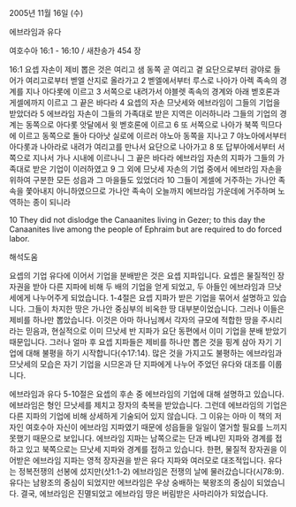 2005년 11월 16일 (수)

에브라임과 유다



여호수아 16:1 - 16:10 / 새찬송가 454 장


16:1 요셉 자손이 제비 뽑은 것은 여리고 샘 동쪽 곧 여리고 곁 요단으로부터 광야로 들어가 여리고로부터 벧엘 산지로 올라가고 2 벧엘에서부터 루스로 나아가 아렉 족속의 경계를 지나 아다롯에 이르고 3 서쪽으로 내려가서 야블렛 족속의 경계와 아래 벧호론과 게셀에까지 이르고 그 끝은 바다라 4 요셉의 자손 므낫세와 에브라임이 그들의 기업을 받았더라 5 에브라임 자손이 그들의 가족대로 받은 지역은 이러하니라 그들의 기업의 경계는 동쪽으로 아다롯 앗달에서 윗 벧호론에 이르고 6 또 서쪽으로 나아가 북쪽 믹므다에 이르고 동쪽으로 돌아 다아낫 실로에 이르러 야노아 동쪽을 지나고 7 야노아에서부터 아다롯과 나아라로 내려가 여리고를 만나서 요단으로 나아가고 8 또 답부아에서부터 서쪽으로 지나서 가나 시내에 이르나니 그 끝은 바다라 에브라임 자손의 지파가 그들의 가족대로 받은 기업이 이러하였고 9 그 외에 므낫세 자손의 기업 중에서 에브라임 자손을 위하여 구분한 모든 성읍과 그 마을들도 있었더라 10 그들이 게셀에 거주하는 가나안 족속을 쫓아내지 아니하였으므로 가나안 족속이 오늘까지 에브라임 가운데에 거주하며 노역하는 종이 되니라 

10 They did not dislodge the Canaanites living in Gezer; to this day the Canaanites live among the people of Ephraim but are required to do forced labor.

해석도움





요셉의 기업 
유다에 이어서 기업을 분배받은 것은 요셉 지파입니다. 요셉은 물질적인 장자권을 받아 다른 지파에 비해 두 배의 기업을 얻게 되었고, 두 아들인 에브라임과 므낫세에게 나누어주게 되었습니다. 1-4절은 요셉 지파가 받은 기업을 묶어서 설명하고 있습니다. 그들이 차지한 땅은 가나안 중심부의 비옥한 땅 대부분이었습니다. 그러나 이들은 제비를 하나만 뽑았습니다. 이것은 아마 하나님께서 각자의 규모에 적합한 땅을 주시리라는 믿음과, 현실적으로 이미 므낫세 반 지파가 요단 동편에서 이미 기업을 분배 받았기 때문입니다. 그러나 얼마 후 요셉 지파들은 제비를 하나만 뽑은 것을 핑계 삼아 자기 기업에 대해 불평을 하기 시작합니다(수17:14). 많은 것을 가지고도 불평하는 에브라임과 므낫세의 모습은 자기 기업을 시므온과 단 지파에게 나누어 주었던 유다와 대조를 이룹니다. 

에브라임과 유다 
5-10절은 요셉의 후손 중 에브라임의 기업에 대해 설명하고 있습니다. 에브라임은 형인 므낫세를 제치고 장자의 축복을 받았습니다. 그런데 에브라임의 기업은 다른 지파의 기업에 비해 상세하게 기술되어 있지 않습니다. 그 이유는 아마 이 책의 저자인 여호수아 자신이 에브라임 지파였기 때문에 성읍들을 일일이 열거할 필요를 느끼지 못했기 때문으로 보입니다. 에브라임 지파는 남쪽으로는 단과 베냐민 지파와 경계를 접하고 있고 북쪽으로는 므낫세 지파와 경계를 접하고 있습니다. 한편, 물질적 장자권을 이어받은 에브라임 지파는 영적 장자권을 받은 유다 지파와 여러모로 대조적입니다. 유다는 정복전쟁의 선봉에 섰지만(삿1:1-2) 에브라임은 전쟁의 날에 물러갔습니다(시78:9). 유다는 남왕조의 중심이 되었지만 에브라임은 우상 숭배하는 북왕조의 중심이 되었습니다. 결국, 에브라임은 진멸되었고 에브라임 땅은 버림받은 사마리아가 되었습니다.
